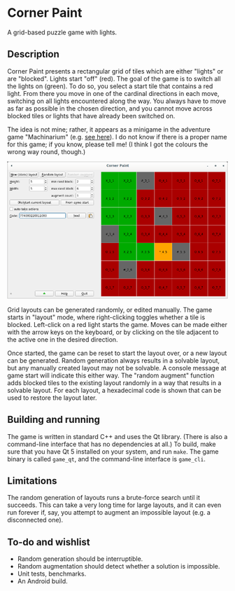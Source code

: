 # Corner Paint

A grid-based puzzle game with lights.

## Description

Corner Paint presents a rectangular grid of tiles which are either "lights" or
are "blocked". Lights start "off" (red). The goal of the game is to switch all
the lights on (green). To do so, you select a start tile that contains a red
light. From there you move in one of the cardinal directions in each move,
switching on all lights encountered along the way. You always have to move as
far as possible in the chosen direction, and you cannot move across blocked
tiles or lights that have already been switched on.

The idea is not mine; rather, it appears as a minigame in the adventure game
"Machinarium" (e.g. [see
here](https://machinarium.fandom.com/wiki/Glasshouse_Control_Box_Puzzle)). I do
not know if there is a proper name for this game; if you know, please tell me!
(I think I got the colours the wrong way round, though.)

![Screenshot](screenshot.png)

Grid layouts can be generated randomly, or edited manually. The game starts in
"layout" mode, where right-clicking toggles whether a tile is blocked.
Left-click on a red light starts the game. Moves can be made either with the
arrow keys on the keyboard, or by clicking on the tile adjacent to the active
one in the desired direction.

Once started, the game can be reset to start the layout over, or a new layout
can be generated. Random generation always results in a solvable layout, but any
manually created layout may not be solvable. A console message at game start
will indicate this either way. The "random augment" function adds blocked tiles
to the existing layout randomly in a way that results in a solvable layout. For
each layout, a hexadecimal code is shown that can be used to restore the layout
later.

## Building and running

The game is written in standard C++ and uses the Qt library. (There is also a
command-line interface that has no dependencies at all.) To build, make sure
that you have Qt 5 installed on your system, and run `make`. The game binary is
called `game_qt`, and the command-line interface is `game_cli`.

## Limitations

The random generation of layouts runs a brute-force search until it succeeds.
This can take a very long time for large layouts, and it can even run forever
if, say, you attempt to augment an impossible layout (e.g. a disconnected one).

## To-do and wishlist

*   Random generation should be interruptible.
*   Random augmentation should detect whether a solution is impossible.
*   Unit tests, benchmarks.
*   An Android build.
